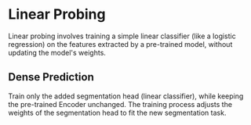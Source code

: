 # Linear Probing

Linear probing involves training a simple linear classifier (like a logistic regression) on the features extracted by a pre-trained model, without updating the model's weights.

## Dense Prediction

Train only the added segmentation head (linear classifier), while keeping the pre-trained Encoder unchanged. The training process adjusts the weights of the segmentation head to fit the new segmentation task.
